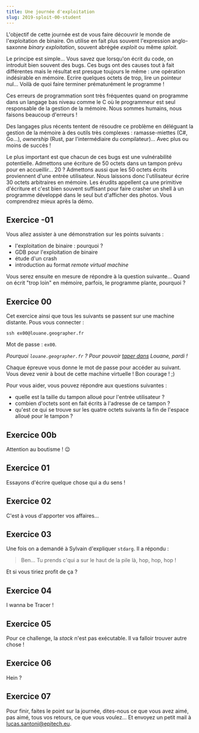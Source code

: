 ```yaml
---
title: Une journée d'exploitation
slug: 2019-sploit-00-student
---
```


L'objectif de cette journée est de vous faire découvrir le monde de
l'exploitation de binaire. On utilise en fait plus souvent l'expression
anglo-saxonne *binary exploitation*, souvent abrégée *exploit* ou même
*sploit*.

Le principe est simple... Vous savez que lorsqu'on écrit du code, on introduit
bien souvent des bugs. Ces bugs ont des causes tout à fait différentes mais
le résultat est presque toujours le même : une opération indésirable en
mémoire. Ecrire quelques octets de trop, lire un pointeur nul... Voilà de
quoi faire terminer prématurément le programme !

Ces erreurs de programmation sont très fréquentes quand on programme dans
un langage bas niveau comme le C où le programmeur est seul responsable
de la gestion de la mémoire. Nous sommes humains, nous faisons beaucoup
d'erreurs !

Des langages plus récents tentent de résoudre ce problème en déléguant la
gestion de la mémoire à des outils très complexes : ramasse-miettes (C#,
Go...), *ownership* (Rust, par l'intermédiaire du compilateur)... Avec plus
ou moins de succès !

Le plus important est que chacun de ces bugs est une vulnérabilité
potentielle. Admettons une écriture de 50 octets dans un tampon prévu pour en
accueillir... 20 ? Admettons aussi que les 50 octets écrits proviennent d'une
entrée utilisateur. Nous laissons donc l'utilisateur écrire 30 octets
arbitraires en mémoire. Les érudits appellent ça une primitive d'écriture et
c'est bien souvent suffisant pour faire crasher un shell à un programme
développé dans le seul but d'afficher des photos. Vous comprendrez mieux
après la démo.


## Exercice -01

Vous allez assister à une démonstration sur les points suivants :

* l'exploitation de binaire : pourquoi ?
* GDB pour l'exploitation de binaire
* étude d'un crash
* introduction au format *remote virtual machine*

Vous serez ensuite en mesure de répondre à la question suivante... Quand on
écrit "trop loin" en mémoire, parfois, le programme plante, pourquoi ?


## Exercice 00

Cet exercice ainsi que tous les suivants se passent sur une machine distante.
Pous vous connecter :

```
ssh ex00@louane.geographer.fr
```

Mot de passe : `ex00`.

*Pourquoi `louane.geographer.fr` ? Pour pouvoir [taper dans](https://www.youtube.com/watch?v=KHueIzyiCMA&feature=youtu.be&t=153) Louane, pardi !*

Chaque épreuve vous donne le mot de passe pour accéder au suivant. Vous
devez venir à bout de cette machine virtuelle ! Bon courage ! ;)

Pour vous aider, vous pouvez répondre aux questions suivantes :

* quelle est la taille du tampon alloué pour l'entrée utilisateur ?
* combien d'octets sont en fait écrits à l'adresse de ce tampon ?
* qu'est ce qui se trouve sur les quatre octets suivants la fin de l'espace
  alloué pour le tampon ?


## Exercice 00b

Attention au boutisme ! 😉


## Exercice 01

Essayons d'écrire quelque chose qui a du sens !


## Exercice 02

C'est à vous d'apporter vos affaires...


## Exercice 03

Une fois on a demandé à Sylvain d'expliquer `stdarg`. Il a répondu :

> Ben... Tu prends c'qui a sur le haut de la pile là, hop, hop, hop !

Et si vous tiriez profit de ça ?


## Exercice 04

I wanna be Tracer !


## Exercice 05

Pour ce challenge, la *stack* n'est pas exécutable. Il va falloir trouver
autre chose !


## Exercice 06

Hein ?


## Exercice 07

Pour finir, faites le point sur la journée, dites-nous ce que vous avez aimé,
pas aimé, tous vos retours, ce que vous voulez... Et envoyez un petit
mail à <lucas.santoni@epitech.eu>.